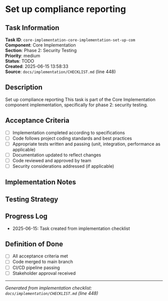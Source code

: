 # Set up compliance reporting

## Task Information

**Task ID**: `core-implementation-core-implementation-set-up-com`  
**Component**: Core Implementation  
**Section**: Phase 2: Security Testing  
**Priority**: medium  
**Status**: TODO  
**Created**: 2025-06-15 13:58:33  
**Source**: `docs/implementation/CHECKLIST.md` (line 448)  

## Description

Set up compliance reporting
This task is part of the Core Implementation component implementation, specifically for phase 2: security testing.

## Acceptance Criteria

- [ ] Implementation completed according to specifications
- [ ] Code follows project coding standards and best practices
- [ ] Appropriate tests written and passing (unit, integration, performance as applicable)
- [ ] Documentation updated to reflect changes
- [ ] Code reviewed and approved by team
- [ ] Security considerations addressed (if applicable)

## Implementation Notes

<!-- Add specific implementation notes, design decisions, or technical requirements here -->

## Testing Strategy

<!-- Describe the testing approach for this task -->

## Progress Log

<!-- Add progress updates here -->
- 2025-06-15: Task created from implementation checklist

## Definition of Done

- [ ] All acceptance criteria met
- [ ] Code merged to main branch
- [ ] CI/CD pipeline passing
- [ ] Stakeholder approval received

---

*Generated from implementation checklist: `docs/implementation/CHECKLIST.md` (line 448)*
